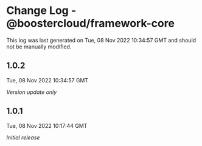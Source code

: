 # Change Log - @boostercloud/framework-core

This log was last generated on Tue, 08 Nov 2022 10:34:57 GMT and should not be manually modified.

## 1.0.2
Tue, 08 Nov 2022 10:34:57 GMT

_Version update only_

## 1.0.1
Tue, 08 Nov 2022 10:17:44 GMT

_Initial release_

